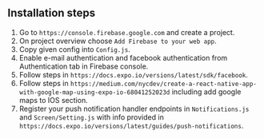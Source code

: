 ## Installation steps
  1. Go to `https://console.firebase.google.com` and create a project.
  2. On project overview choose `Add Firebase to your web app`.
  3. Copy given config into `Config.js`.
  4. Enable e-mail authentication and facebook authentication from Authentication tab in Firebase console.
  5. Follow steps in `https://docs.expo.io/versions/latest/sdk/facebook`.
  6. Follow steps in `https://medium.com/nycdev/create-a-react-native-app-with-google-map-using-expo-io-68041252023d` including add google maps to IOS section.
  7. Register your push notification handler endpoints in `Notifications.js` and `Screen/Setting.js` with info provided in `https://docs.expo.io/versions/latest/guides/push-notifications`.
